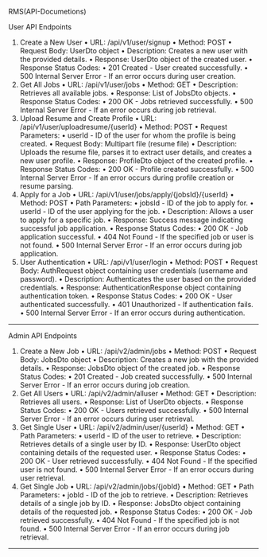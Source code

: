 RMS(API-Documetions)

User API Endpoints
1. Create a New User
•	URL: /api/v1/user/signup
•	Method: POST
•	Request Body: UserDto object
•	Description: Creates a new user with the provided details.
•	Response: UserDto object of the created user.
•	Response Status Codes:
•	201 Created - User created successfully.
•	500 Internal Server Error - If an error occurs during user creation.
2. Get All Jobs
•	URL: /api/v1/user/jobs
•	Method: GET
•	Description: Retrieves all available jobs.
•	Response: List of JobsDto objects.
•	Response Status Codes:
•	200 OK - Jobs retrieved successfully.
•	500 Internal Server Error - If an error occurs during job retrieval.
3. Upload Resume and Create Profile
•	URL: /api/v1/user/uploadresume/{userId}
•	Method: POST
•	Request Parameters:
•	userId - ID of the user for whom the profile is being created.
•	Request Body: Multipart file (resume file)
•	Description: Uploads the resume file, parses it to extract user details, and creates a new user profile.
•	Response: ProfileDto object of the created profile.
•	Response Status Codes:
•	200 OK - Profile created successfully.
•	500 Internal Server Error - If an error occurs during profile creation or resume parsing.
4. Apply for a Job
•	URL: /api/v1/user/jobs/apply/{jobsId}/{userId}
•	Method: POST
•	Path Parameters:
•	jobsId - ID of the job to apply for.
•	userId - ID of the user applying for the job.
•	Description: Allows a user to apply for a specific job.
•	Response: Success message indicating successful job application.
•	Response Status Codes:
•	200 OK - Job application successful.
•	404 Not Found - If the specified job or user is not found.
•	500 Internal Server Error - If an error occurs during job application.
5. User Authentication
•	URL: /api/v1/user/login
•	Method: POST
•	Request Body: AuthRequest object containing user credentials (username and password).
•	Description: Authenticates the user based on the provided credentials.
•	Response: AuthenticationResponse object containing authentication token.
•	Response Status Codes:
•	200 OK - User authenticated successfully.
•	401 Unauthorized - If authentication fails.
•	500 Internal Server Error - If an error occurs during authentication.
________________________________________
Admin API Endpoints
1. Create a New Job
•	URL: /api/v2/admin/jobs
•	Method: POST
•	Request Body: JobsDto object
•	Description: Creates a new job with the provided details.
•	Response: JobsDto object of the created job.
•	Response Status Codes:
•	201 Created - Job created successfully.
•	500 Internal Server Error - If an error occurs during job creation.
2. Get All Users
•	URL: /api/v2/admin/alluser
•	Method: GET
•	Description: Retrieves all users.
•	Response: List of UserDto objects.
•	Response Status Codes:
•	200 OK - Users retrieved successfully.
•	500 Internal Server Error - If an error occurs during user retrieval.
3. Get Single User
•	URL: /api/v2/admin/user/{userId}
•	Method: GET
•	Path Parameters:
•	userId - ID of the user to retrieve.
•	Description: Retrieves details of a single user by ID.
•	Response: UserDto object containing details of the requested user.
•	Response Status Codes:
•	200 OK - User retrieved successfully.
•	404 Not Found - If the specified user is not found.
•	500 Internal Server Error - If an error occurs during user retrieval.
4. Get Single Job
•	URL: /api/v2/admin/jobs/{jobId}
•	Method: GET
•	Path Parameters:
•	jobId - ID of the job to retrieve.
•	Description: Retrieves details of a single job by ID.
•	Response: JobsDto object containing details of the requested job.
•	Response Status Codes:
•	200 OK - Job retrieved successfully.
•	404 Not Found - If the specified job is not found.
•	500 Internal Server Error - If an error occurs during job retrieval.
________________________________________

